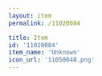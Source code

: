 ```yaml
---
layout: item
permalink: /11020084

title: Item
id: '11020084'
item_name: 'Unknown'
icon_url: '11050048.png'
---
```

